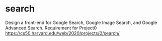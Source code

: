 # search
Design a front-end for Google Search, Google Image Search, and Google Advanced Search.
Requirement for Project0 https://cs50.harvard.edu/web/2020/projects/0/search/
